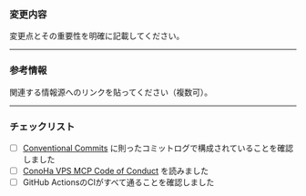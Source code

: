 ### 変更内容

変更点とその重要性を明確に記載してください。

---

### 参考情報

関連する情報源へのリンクを貼ってください（複数可）。

---

### チェックリスト

- [ ] [Conventional Commits](https://www.conventionalcommits.org/ja/v1.0.0/) に則ったコミットログで構成されていることを確認しました
- [ ] [ConoHa VPS MCP Code of Conduct](https://github.com/gmo-internet/conoha_vps_mcp/blob/main/CODE-OF-CONDUCT.md) を読みました
- [ ] GitHub ActionsのCIがすべて通ることを確認しました
